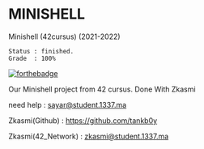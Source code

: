 # MINISHELL

Minishell (42cursus) (2021-2022)

	Status : finished.
	Grade  : 100%

[![forthebadge](https://forthebadge.com/images/badges/made-with-c.svg)](https://forthebadge.com)

Our Minishell project from 42 cursus. Done With Zkasmi

need help : sayar@student.1337.ma

Zkasmi(Github) : https://github.com/tankb0y

Zkasmi(42_Network) : zkasmi@student.1337.ma
